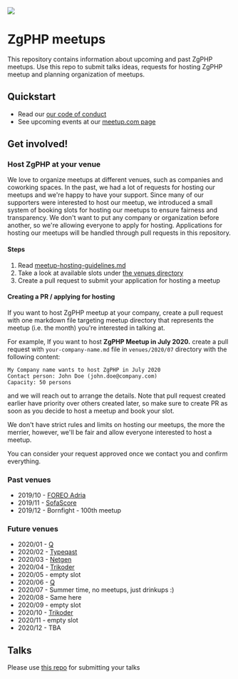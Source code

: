 ![](https://2019.webcampzg.org/media/uploads/usergroups/zgphp.svg)

# ZgPHP meetups

This repository contains information about upcoming and past ZgPHP meetups. 
Use this repo to submit talks ideas, requests for hosting ZgPHP meetup and planning organization of meetups.

## Quickstart

- Read our [our code of conduct](code-of-conduct.md)
- See upcoming events at our [meetup.com page](https://www.meetup.com/ZgPHP-meetup)

## Get involved!

### Host ZgPHP at your venue

We love to organize meetups at different venues, such as companies and coworking spaces. 
In the past, we had a lot of requests for hosting our meetups and we're happy to have your support. 
Since many of our supporters were interested to host our meetup, we introduced a small system of booking slots for hosting
our meetups to ensure fairness and transparency. 
We don't want to put any company or organization before another, so we're allowing everyone to apply for hosting. 
Applications for hosting our meetups will be handled through pull requests in this repository.

#### Steps
1. Read [meetup-hosting-guidelines.md](./venues/meetup-hosting-guidelines.md)
2. Take a look at available slots under [the venues directory](https://github.com/zgphp/meetups/tree/master/venues)
3. Create a pull request to submit your application for hosting a meetup

#### Creating a PR / applying for hosting

If you want to host ZgPHP meetup at your company, create a pull request with one markdown file targeting meetup directory that represents the meetup (i.e. the month) you're interested
in talking at. 

For example, If you want to host **ZgPHP Meetup in July 2020.** create a pull request with `your-company-name.md` file in `venues/2020/07` directory with the following content:

```
My Company name wants to host ZgPHP in July 2020
Contact person: John Doe (john.doe@company.com)
Capacity: 50 persons
```

and we will reach out to arrange the details. Note that pull request created earlier have priority over others created later, so make sure to create PR as soon as you decide to host a meetup and book your slot.

We don't have strict rules and limits on hosting our meetups, the more the merrier, however, we'll be fair and allow everyone interested to host a meetup.

You can consider your request approved once we contact you and confirm everything.

### Past venues

* 2019/10 - [FOREO Adria](venues/2019/10/foreo.md)
* 2019/11 - [SofaScore](venues/2019/11/sofascore.md)
* 2019/12 - Bornfight - 100th meetup

### Future venues

* 2020/01 - [Q](venues/2020/01/q.md)
* 2020/02 - [Typeqast](venues/2020/02/typeqast.md)
* 2020/03 - [Netgen](venues/2020/03/netgen.md)
* 2020/04 - [Trikoder](venues/2020/04/trikoder.md)
* 2020/05 - empty slot
* 2020/06 - [Q](venues/2020/06/q.md)
* 2020/07 - Summer time, no meetups, just drinkups :)
* 2020/08 - Same here
* 2020/09 - empty slot
* 2020/10 - [Trikoder](venues/2020/10/trikoder.md)
* 2020/11 - empty slot
* 2020/12 - TBA

## Talks

Please use [this repo](https://github.com/zgphp/zgphp-meetup-talks) for submitting your talks 

